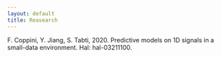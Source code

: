 ```yaml
---
layout: default
title: Reasearch
---
```


F. Coppini, Y. Jiang, S. Tabti, 2020. Predictive models on 1D signals in a small-data environment. Hal: hal-03211100. 

